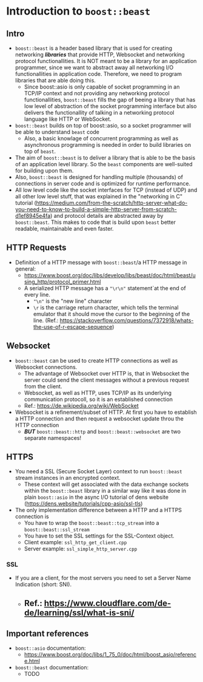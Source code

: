# Introduction to ```boost::beast```

## Intro
+ ```boost::beast``` is a header based library that is used for creating networking ***libraries*** that provide HTTP, Websocket and networking protocol functionallities. It is NOT meant to be a library for an application programmer, since we want to abstract away all networking I/O functionallities in application code. Therefore, we need to program libraries that are able doing this. 
    - Since boost::asio is only capable of socket programming in an TCP/IP context and not providing any networking protocol functionallities, ```boost::beast``` fills the gap of beeing a library that has low level of abstraction of the socket programming interface but also delivers the functionallity of talking in a networking protocol language like HTTP or WebSocket.
+ ```boost::beast``` builds on top of boost::asio, so a socket programmer will be able to understand ```beast``` code
    - Also, a basic knowlage of concurrent programming as well as asynchronous programming is needed in order to build libraries on top of ```beast```.
+ The aim of ```boost::beast``` is to deliver a library that is able to be the basis of an application level library. So the ```beast``` components are well-suited for building upon them. 
+ Also, ```boost::beast``` is designed for handling multiple (thousands) of connections in server code and is optimized for runtime performance. 
+ All low level code like the socket interfaces for TCP (instead of UDP) and all other low level stuff, that was explained in the "networking in C" tutorial (https://medium.com/from-the-scratch/http-server-what-do-you-need-to-know-to-build-a-simple-http-server-from-scratch-d1ef8945e4fa) and protocol details are abstracted away by ```boost::beast```. This makes to code that is build upon ```beast``` better readable, maintainable and even faster.

## HTTP Requests
+ Definition of a HTTP message with ```boost::beast```/a HTTP message in general: 
    - https://www.boost.org/doc/libs/develop/libs/beast/doc/html/beast/using_http/protocol_primer.html
    - A serialized HTTP message has a ```"\r\n"``` statement`at the end of every line.
        - ```"\n"``` is the "new line" character
        - ```\r``` is the carriage return character, which tells the terminal emulator that it should move the cursor to the beginning of the line. (Ref.: https://stackoverflow.com/questions/7372918/whats-the-use-of-r-escape-sequence)

## Websocket
+ ```boost::beast``` can be used to create HTTP connections as well as Websocket connections. 
    - The advantage of Websocket over HTTP is, that in Websocket the server could send the client messages without a previous request from the client. 
    - Websocket, as well as HTTP, uses TCP/IP as its underlying communication protocoll, so it is an established connection  
    - Ref.: https://de.wikipedia.org/wiki/WebSocket
+ Websocket is a refinement/subset of HTTP. At first you have to establish a HTTP connection and then request a websocket update throu the HTTP connection
    - ***BUT*** ```boost::beast::http``` and ```boost::beast::websocket``` are two separate namespaces! 

## HTTPS
+ You need a SSL (Secure Socket Layer) context to run ```boost::beast``` stream instances in an encrypted context.
    - These context will get associated with the data exchange sockets within the ```boost::beast``` library in a similar way like it was done in plain ```boost::asio``` in the async I/O tutorial of dens website (https://dens.website/tutorials/cpp-asio/ssl-tls) 
+ The only implementation difference between a HTTP and a HTTPS connection is
    - You have to wrap the ```boost::beast::tcp_stream``` into a ```boost::beast::ssl_stream``` 
    - You have to set the SSL settings for the SSL-Context object. 
    - Client example: ```ssl_http_get_client.cpp```
    - Server example: ```ssl_simple_http_server.cpp``` 

### SSL 
+ If you are a client, for the most servers you need to set a Server Name Indication (short: SNI).
    - Ref.: https://www.cloudflare.com/de-de/learning/ssl/what-is-sni/
        - 

## Important references
+ ```boost::asio``` documentation:  
    - https://www.boost.org/doc/libs/1_75_0/doc/html/boost_asio/reference.html
+ ```boost::beast``` documentation:
    - TODO